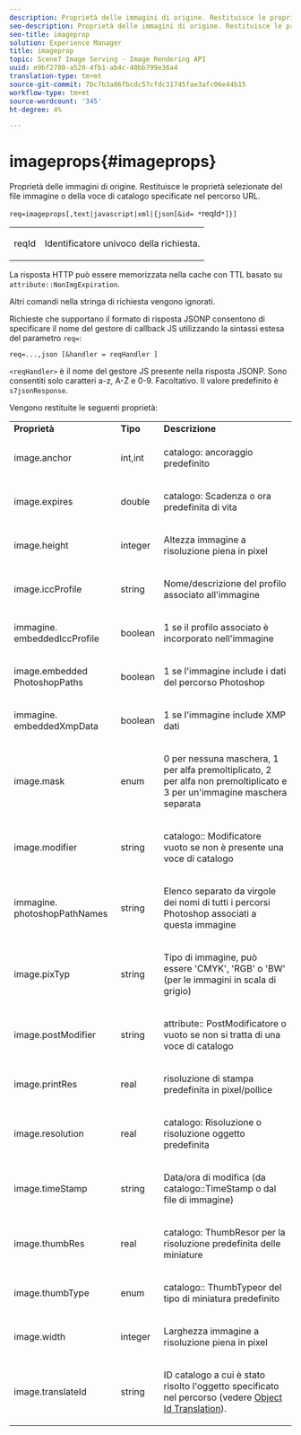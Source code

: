 ```yaml
---
description: Proprietà delle immagini di origine. Restituisce le proprietà selezionate del file immagine o della voce di catalogo specificate nel percorso URL.
seo-description: Proprietà delle immagini di origine. Restituisce le proprietà selezionate del file immagine o della voce di catalogo specificate nel percorso URL.
seo-title: imageprop
solution: Experience Manager
title: imageprop
topic: Scene7 Image Serving - Image Rendering API
uuid: e9bf2780-a520-4fb1-ab4c-40bb799e36a4
translation-type: tm+mt
source-git-commit: 7bc7b3a86fbcdc57cfdc31745fae3afc06e44b15
workflow-type: tm+mt
source-wordcount: '345'
ht-degree: 4%

---
```



# imageprops{#imageprops}

Proprietà delle immagini di origine. Restituisce le proprietà selezionate del file immagine o della voce di catalogo specificate nel percorso URL.

`req=imageprops[,text|javascript|xml|{json[&id= *`reqId`*]}]`

<table id="simpletable_8E03127D50444CA7878A6B08E866EE2E"> 
 <tr class="strow"> 
  <td class="stentry"> <p><span class="codeph"><span class="varname"> reqId</span></span> </p> </td> 
  <td class="stentry"> <p>Identificatore univoco della richiesta. </p></td> 
 </tr> 
</table>

La risposta HTTP può essere memorizzata nella cache con TTL basato su `attribute::NonImgExpiration`.

Altri comandi nella stringa di richiesta vengono ignorati.

Richieste che supportano il formato di risposta JSONP consentono di specificare il nome del gestore di callback JS utilizzando la sintassi estesa del parametro `req=`:

`req=...,json [&handler = reqHandler ]`

`<reqHandler>` è il nome del gestore JS presente nella risposta JSONP. Sono consentiti solo caratteri a-z, A-Z e 0-9. Facoltativo. Il valore predefinito è `s7jsonResponse`.

Vengono restituite le seguenti proprietà:

<table id="table_5F289E2E21594A5598DF98E65DEDDFA0"> 
 <tbody> 
  <tr> 
   <td> <b> Proprietà</b> </td> 
   <td> <b> Tipo</b> </td> 
   <td> <b> Descrizione</b> </td> 
  </tr> 
  <tr> 
   <td> <p> <span class="codeph"> image.anchor</span> </p> </td> 
   <td> <p> int,int </p> </td> 
   <td> <p> <span class="codeph"> catalogo:</span> ancoraggio predefinito </p> </td> 
  </tr> 
  <tr> 
   <td> <p> <span class="codeph"> image.expires</span> </p> </td> 
   <td> <p> double </p> </td> 
   <td> <p> <span class="codeph"> catalogo:</span> Scadenza o ora predefinita di vita </p> </td> 
  </tr> 
  <tr> 
   <td> <p> <span class="codeph"> image.height</span> </p> </td> 
   <td> <p> integer </p> </td> 
   <td> <p>Altezza immagine a risoluzione piena in pixel </p> </td> 
  </tr> 
  <tr> 
   <td> <p> <span class="codeph"> image.iccProfile</span> </p> </td> 
   <td> <p> string </p> </td> 
   <td> <p> Nome/descrizione del profilo associato all'immagine </p> </td> 
  </tr> 
  <tr> 
   <td> <p> <span class="codeph"> immagine. embeddedIccProfile</span> </p> </td> 
   <td> <p> boolean </p> </td> 
   <td> <p> 1 se il profilo associato è incorporato nell'immagine </p> </td> 
  </tr> 
  <tr> 
   <td> <p> <span class="codeph"> image.embedded PhotoshopPaths</span> </p> </td> 
   <td> <p> boolean </p> </td> 
   <td> <p> 1 se l'immagine include i dati del percorso Photoshop </p> </td> 
  </tr> 
  <tr> 
   <td> <p> <span class="codeph"> immagine. embeddedXmpData</span> </p> </td> 
   <td> <p> boolean </p> </td> 
   <td> <p> 1 se l'immagine include XMP dati </p> </td> 
  </tr> 
  <tr> 
   <td> <p> <span class="codeph"> image.mask</span> </p> </td> 
   <td> <p> enum </p> </td> 
   <td> <p> 0 per nessuna maschera, 1 per alfa premoltiplicato, 2 per alfa non premoltiplicato e 3 per un'immagine maschera separata </p> </td> 
  </tr> 
  <tr> 
   <td> <p> <span class="codeph"> image.modifier</span> </p> </td> 
   <td> <p> string </p> </td> 
   <td> <p> <span class="codeph"> catalogo::</span> Modificatore vuoto se non è presente una voce di catalogo </p> </td> 
  </tr> 
  <tr> 
   <td> <p> <span class="codeph"> immagine. photoshopPathNames</span> </p> </td> 
   <td> <p> string </p> </td> 
   <td> <p> Elenco separato da virgole dei nomi di tutti i percorsi Photoshop associati a questa immagine </p> </td> 
  </tr> 
  <tr> 
   <td> <p> <span class="codeph"> image.pixTyp</span> </p> </td> 
   <td> <p> string </p> </td> 
   <td> <p> Tipo di immagine, può essere 'CMYK', 'RGB' o 'BW' (per le immagini in scala di grigio) </p> </td> 
  </tr> 
  <tr> 
   <td> <p> <span class="codeph"> image.postModifier</span> </p> </td> 
   <td> <p> string </p> </td> 
   <td> <p> <span class="codeph"> attribute::</span> PostModificatore o vuoto se non si tratta di una voce di catalogo </p> </td> 
  </tr> 
  <tr> 
   <td> <p> <span class="codeph"> image.printRes</span> </p> </td> 
   <td> <p> real </p> </td> 
   <td> <p> risoluzione di stampa predefinita in pixel/pollice </p> </td> 
  </tr> 
  <tr> 
   <td> <p> <span class="codeph"> image.resolution</span> </p> </td> 
   <td> <p> real </p> </td> 
   <td> <p> <span class="codeph"> catalogo:</span> Risoluzione o risoluzione oggetto predefinita </p> </td> 
  </tr> 
  <tr> 
   <td> <p> <span class="codeph"> image.timeStamp</span> </p> </td> 
   <td> <p> string </p> </td> 
   <td> <p>Data/ora di modifica (da <span class="codeph"> catalogo::TimeStamp</span> o dal file di immagine) </p> </td> 
  </tr> 
  <tr> 
   <td> <p> <span class="codeph"> image.thumbRes</span> </p> </td> 
   <td> <p> real </p> </td> 
   <td> <p> <span class="codeph"> catalogo:</span> ThumbResor per la risoluzione predefinita delle miniature </p> </td> 
  </tr> 
  <tr> 
   <td> <p> <span class="codeph"> image.thumbType</span> </p> </td> 
   <td> <p> enum </p> </td> 
   <td> <p> <span class="codeph"> catalogo::</span> ThumbTypeor del tipo di miniatura predefinito </p> </td> 
  </tr> 
  <tr> 
   <td> <p> <span class="codeph"> image.width</span> </p> </td> 
   <td> <p> integer </p> </td> 
   <td> <p> Larghezza immagine a risoluzione piena in pixel </p> </td> 
  </tr> 
  <tr> 
   <td> <p> <span class="codeph"> image.translateId</span> </p> </td> 
   <td> <p> string </p> </td> 
   <td> <p> ID catalogo a cui è stato risolto l'oggetto <span class="varname"></span> specificato nel percorso (vedere <a href="../../../../../../is-api/http-ref/image-serving-api-ref/c-http-protocol-reference/c-syntax-and-features/r-object-id-translation.md#reference-cf3e34e6cbb346d69ded9982bfdef414" type="reference" format="dita" scope="local"> Object Id Translation</a>). </p> </td> 
  </tr> 
 </tbody> 
</table>

